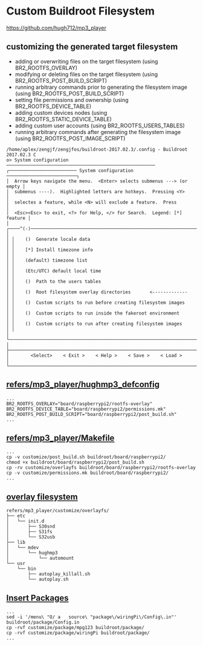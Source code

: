# Custom Buildroot Filesystem

https://github.com/hugh712/mp3_player

## customizing the generated target filesystem

* adding or overwriting files on the target filesystem (using BR2_ROOTFS_OVERLAY)  
* modifying or deleting files on the target filesystem (using BR2_ROOTFS_POST_BUILD_SCRIPT)
* running arbitrary commands prior to generating the filesystem image (using BR2_ROOTFS_POST_BUILD_SCRIPT)
* setting file permissions and ownership (using BR2_ROOTFS_DEVICE_TABLE)
* adding custom devices nodes (using BR2_ROOTFS_STATIC_DEVICE_TABLE)
* adding custom user accounts (using BR2_ROOTFS_USERS_TABLES)
* running arbitrary commands after generating the filesystem image (using BR2_ROOTFS_POST_IMAGE_SCRIPT)

```
/home/aplex/zengjf/zengjfos/buildroot-2017.02.3/.config - Buildroot 2017.02.3 C
o> System configuration ───────────────────────────────────────────────────────
┌───────────────────────── System configuration ──────────────────────────┐
│  Arrow keys navigate the menu.  <Enter> selects submenus ---> (or empty │  
│  submenus ----).  Highlighted letters are hotkeys.  Pressing <Y>        │  
│  selectes a feature, while <N> will exclude a feature.  Press           │  
│  <Esc><Esc> to exit, <?> for Help, </> for Search.  Legend: [*] feature │  
│ ┌────^(-)─────────────────────────────────────────────────────────────┐ │  
│ │    ()  Generate locale data                                         │ │  
│ │    [*] Install timezone info                                        │ │  
│ │    (default) timezone list                                          │ │  
│ │    (Etc/UTC) default local time                                     │ │  
│ │    ()  Path to the users tables                                     │ │  
│ │    ()  Root filesystem overlay directories       <-------------     │ │  
│ │    ()  Custom scripts to run before creating filesystem images      │ │  
│ │    ()  Custom scripts to run inside the fakeroot environment        │ │  
│ │    ()  Custom scripts to run after creating filesystem images       │ │  
│ └─────────────────────────────────────────────────────────────────────┘ │  
├─────────────────────────────────────────────────────────────────────────┤  
│        <Select>    < Exit >    < Help >    < Save >    < Load >         │  
└─────────────────────────────────────────────────────────────────────────┘  
```

## [refers/mp3_player/hughmp3_defconfig](refers/mp3_player/hughmp3_defconfig)

```
...
BR2_ROOTFS_OVERLAY="board/raspberrypi2/rootfs-overlay"
BR2_ROOTFS_DEVICE_TABLE="board/raspberrypi2/permissions.mk"
BR2_ROOTFS_POST_BUILD_SCRIPT="board/raspberrypi2/post_build.sh"
...
```

## [refers/mp3_player/Makefile](refers/mp3_player/Makefile)
```
...
cp -v customize/post_build.sh buildroot/board/raspberrypi2/
chmod +x buildroot/board/raspberrypi2/post_build.sh
cp -rv customize/overlayfs buildroot/board/raspberrypi2/rootfs-overlay
cp -v customize/permissions.mk buildroot/board/raspberrypi2/
...
```

## [overlay filesystem](refers/mp3_player/customize/overlayfs/)

```
refers/mp3_player/customize/overlayfs/
├── etc
│   └── init.d
│       ├── S30snd
│       ├── S31fs
│       └── S32usb
├── lib
│   └── mdev
│       └── hughmp3
│           └── automount
└── usr
    └── bin
        ├── autoplay_killall.sh
        └── autoplay.sh
```

## [Insert Packages](refers/mp3_player/Makefile)

```
...
sed -i '/menu\ "O/ a   source\ "package\/wiringPi\/Config\.in"' buildroot/package/Config.in
cp -rvf customize/package/mpg123 buildroot/package/
cp -rvf customize/package/wiringPi buildroot/package/
...
```
